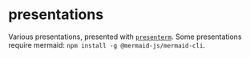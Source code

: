 # presentations

Various presentations, presented with [`presenterm`](https://github.com/mfontanini/presenterm). Some presentations require mermaid: `npm install -g @mermaid-js/mermaid-cli`. 
